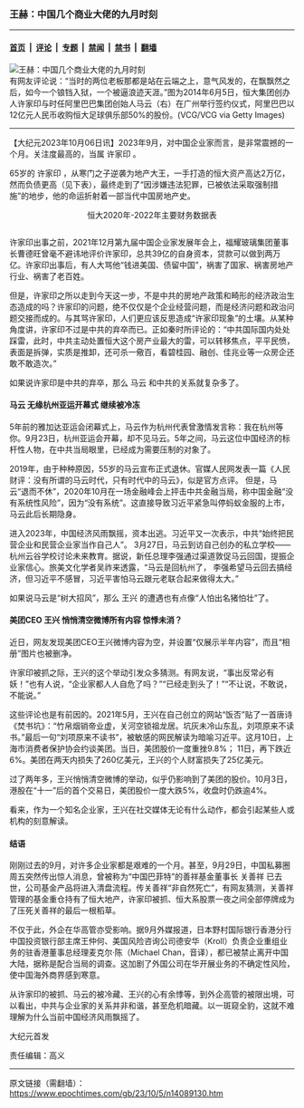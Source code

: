 ### 王赫：中国几个商业大佬的九月时刻

---

#### [首页](../../../..?n14089130) &nbsp;|&nbsp; [评论](../../../../../epoch-comment?n14089130) &nbsp;|&nbsp; [专题](../../../../../epoch-special?n14089130) &nbsp;|&nbsp; [禁闻](../../../../../epoch-news?n14089130) &nbsp;|&nbsp; [禁书](../../../../../books?n14089130) &nbsp;|&nbsp; [翻墙](https://github.com/gfw-breaker/nogfw/blob/master/README.md?n14089130)


<div><img alt="王赫：中国几个商业大佬的九月时刻" class="attachment-djy_600_400 size-djy_600_400 wp-post-image" src="https://i.epochtimes.com/assets/uploads/2023/07/id14029115-GettyImages-450091214-600x400.jpg"/>
<div class="caption">
 有网友评论说：“当时的两位老板那都是站在云端之上，意气风发的，在飘飘然之后，如今一个锒铛入狱，一个被逼浪迹天涯。”图为2014年6月5日，恒大集团创办人许家印与时任阿里巴巴集团创始人马云（右）在广州举行签约仪式，阿里巴巴以12亿元人民币收购恒大足球俱乐部50%的股份。(VCG/VCG via Getty Images)
</div></div><hr/><div class="post_content" id="artbody" itemprop="articleBody">
 <!-- article content begin -->
 <p>
  【大纪元2023年10月06日讯】2023年9月，对中国企业家而言，是非常震撼的一个月。关注度最高的，当属
  <ok href="https://www.epochtimes.com/gb/tag/%E8%AE%B8%E5%AE%B6%E5%8D%B0.html">
   许家印
  </ok>
  。
 </p>
 <p>
  65岁的
  <ok href="https://www.epochtimes.com/gb/tag/%E8%AE%B8%E5%AE%B6%E5%8D%B0.html">
   许家印
  </ok>
  ，从寒门之子逆袭为地产大王，一手打造的恒大资产高达2万亿，然而负债更高（见下表），最终走到了“因涉嫌违法犯罪，已被依法采取强制措施”的地步，他的命运折射着一部当代中国房地产史。
 </p>
 <p style="text-align: center;">
  恒大2020年-2022年主要财务数据表
 </p>
 <p style="text-align: center;">
  <ok href="https://i.epochtimes.com/assets/uploads/2023/10/id14089150-2023-10-05_184208.jpg">
   <img alt="" class="alignnone wp-image-14089150" src="https://i.epochtimes.com/assets/uploads/2023/10/id14089150-2023-10-05_184208-600x292.jpg"/>
  </ok>
 </p>
 <p>
  许家印出事之前，2021年12月第九届中国企业家发展年会上，福耀玻璃集团董事长曹德旺曾毫不避讳地评价许家印，总共39亿的自身资本，贷款可以做到两万亿。许家印出事后，有人大骂他“钱进美国、债留中国”，祸害了国家、祸害房地产行业、祸害了老百姓。
 </p>
 <p>
  但是，许家印之所以走到今天这一步，不是中共的房地产政策和畸形的经济政治生态造成的吗？许家印的问题，绝不仅仅是个企业经营问题，而是经济问题和政治问题交接而成的。与其骂许家印，人们更应该反思造成“许家印现象”的土壤。从某种角度讲，许家印不过是中共的弃卒而已。正如秦时所评论的：“中共国际国内处处踩雷，此时，中共主动处置恒大这个房产业最大的雷，可以转移焦点，平平民愤，表面是拆弹，实质是推卸，还可杀一儆百，看碧桂园、融创、佳兆业等一众房企还敢不敢造次。”
 </p>
 <p>
  如果说许家印是中共的弃卒，那么
  <ok href="https://www.epochtimes.com/gb/tag/%E9%A9%AC%E4%BA%91.html">
   马云
  </ok>
  和中共的关系就复杂多了。
 </p>
 <h4>
  <ok href="https://www.epochtimes.com/gb/tag/%E9%A9%AC%E4%BA%91.html">
   马云
  </ok>
  无缘杭州亚运开幕式 继续被冷冻
 </h4>
 <p>
  5年前的雅加达亚运会闭幕式上，马云作为杭州代表曾激情发言称：我在杭州等你。9月23日，杭州亚运会开幕，却不见马云。5年之间，马云这位中国经济的标杆性人物，在中共当局眼里，已经成为需要压制的对象了。
 </p>
 <p>
  2019年，由于种种原因，55岁的马云宣布正式退休。官媒人民网发表一篇《人民财评：没有所谓的马云时代，只有时代中的马云》，似是官方点评。 但是，马云“退而不休”，2020年10月在一场金融峰会上抨击中共金融当局，称中国金融“没有系统性风险”，因为“没有系统”。这直接导致习近平紧急叫停蚂蚁金服的上市，马云此后长期隐身。
 </p>
 <p>
  进入2023年，中国经济风雨飘摇，资本出逃。习近平又一次表示，中共“始终把民营企业和民营企业家当作自己人”。 3月27日，马云到访自己创办的私立学校——杭州云谷学校讨论未来教育。据说，新任总理李强通过渠道敦促马云回国，提振企业家信心。旅美文化学者吴祚来透露，“马云是回杭州了， 李强希望马云回去搞经济，但习近平不感冒，习近平害怕马云跟元老联合起来做得太大。”
 </p>
 <p>
  如果说马云是“树大招风”，那么
  <ok href="https://www.epochtimes.com/gb/tag/%E7%8E%8B%E5%85%B4.html">
   王兴
  </ok>
  的遭遇也有点像“人怕出名猪怕壮”了。
 </p>
 <h4>
  美团CEO
  <ok href="https://www.epochtimes.com/gb/tag/%E7%8E%8B%E5%85%B4.html">
   王兴
  </ok>
  悄悄清空微博所有内容 惊悸未消？
 </h4>
 <p>
  近日，网友发现美团CEO王兴微博内容为空，并设置“仅展示半年内容”，而且“相册”图片也被删净。
 </p>
 <p>
  许家印被抓之际，王兴的这个举动引发众多猜测。有网友说，“事出反常必有妖！”也有人说，“企业家都人人自危了吗？”“已经走到头了！”“不让说，不敢说，不能说。”
 </p>
 <p>
  这些评论也是有前因的。2021年5月，王兴在自己创立的网站“饭否”贴了一首唐诗《焚书坑》：“竹帛烟销帝业虚，关河空锁祖龙居。坑灰未冷山东乱，刘项原来不读书。”最后一句“刘项原来不读书”，被敏感的网民解读为暗喻习近平。这月10日，上海市消费者保护协会约谈美团。当日，美团股价一度重挫9.8%； 11日，再下跌近6%。美团在两天内损失了260亿美元，王兴的个人财富损失了25亿美元。
 </p>
 <p>
  过了两年多，王兴悄悄清空微博的举动，似乎仍影响到了美团的股价。10月3日，港股在“十一”后的首个交易日，美团股价一度大跌5%，收盘时仍跌逾4%。
 </p>
 <p>
  看来，作为一个知名企业家，王兴在社交媒体无论有什么动作，都会引起某些人或机构的刻意解读。
 </p>
 <h4>
  结语
 </h4>
 <p>
  刚刚过去的9月，对许多企业家都是艰难的一个月。甚至，9月29日，中国私募圈周五突然传出惊人消息，曾被称为“中国巴菲特”的善祥基金董事长
  <ok href="https://www.epochtimes.com/gb/tag/%E5%85%B3%E5%96%84%E7%A5%A5.html">
   关善祥
  </ok>
  已去世，公司基金产品将进入清盘流程。传关善祥“非自然死亡”，有网友猜测，关善祥管理的基金重仓持有了恒大地产，许家印被抓、恒大系股票一夜之间全部停牌成为了压死关善祥的最后一根稻草。
 </p>
 <p>
  不仅于此，外企在华高管亦受影响。据9月外媒报道，日本野村国际银行香港分行中国投资银行部主席王仲何、美国风险咨询公司德安华（Kroll）负责企业重组业务的驻香港董事总经理麦克尔·陈（Michael Chan，音译），都已被禁止离开中国大陆，据称是配合当局的调查。这加剧了外国公司在华开展业务的不确定性风险，使中国海外商界感到寒意。
 </p>
 <p>
  从许家印的被抓、马云的被冷藏、王兴的心有余悸等，到外企高管的被限出境，可以看出，中共与企业家的关系并非和谐，甚至危机暗藏。以一斑窥全豹，这就不难理解为什么当前中国经济风雨飘摇了。
 </p>
 <p>
  大纪元首发
 </p>
 <p>
  责任编辑：高义
 </p>
 <!-- article content end -->
 <div id="below_article_ad">
 </div>
</div>


---

原文链接（需翻墙）：https://www.epochtimes.com/gb/23/10/5/n14089130.htm
